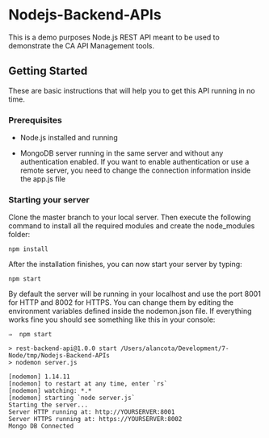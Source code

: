 # Nodejs-Backend-APIs

This is a demo purposes Node.js REST API meant to be used to demonstrate the CA API Management tools.

## Getting Started

These are basic instructions that will help you to get this API running in no time.

### Prerequisites

* Node.js installed and running

* MongoDB server running in the same server and without any authentication enabled. If you want to enable authentication or use a remote server, you need to change the connection information inside the app.js file

### Starting your server

Clone the master branch to your local server. Then execute the following command to install all the required modules and create the node_modules folder:

```
npm install
```

After the installation finishes, you can now start your server by typing:

```
npm start
```

By default the server will be running in your localhost and use the port 8001 for HTTP and 8002 for HTTPS. You can change them by editing the environment variables defined inside the nodemon.json file. If everything works fine you should see something like this in your console:

```
⇒  npm start

> rest-backend-api@1.0.0 start /Users/alancota/Development/7-Node/tmp/Nodejs-Backend-APIs
> nodemon server.js

[nodemon] 1.14.11
[nodemon] to restart at any time, enter `rs`
[nodemon] watching: *.*
[nodemon] starting `node server.js`
Starting the server...
Server HTTP running at: http://YOURSERVER:8001
Server HTTPS running at: https://YOURSERVER:8002
Mongo DB Connected
```
